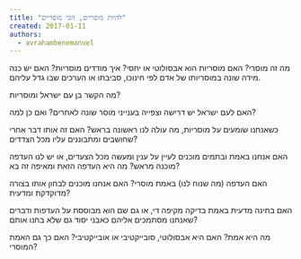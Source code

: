 ```yaml
---
title: "להיות מוסריים, הכי מוסריים"
created: 2017-01-11
authors: 
  - avrahambenemanuel
---
```


מה זה מוסרי? האם מוסריות הוא אבסולוטי או יחסי? איך מודדים מוסריות? האם יש כנה מידה שונה במוסריותו של אדם לפי חינוכו, סביבתו או הערכים שבו גדל עליהם.

מה הקשר בן עם ישראל ומוסריות?

האם לעם ישראל יש דרישה וצפייה בענייני מוסר שונה לאחרים? ואם כן למה?

כשאנחנו שומעים על מוסריות, מה עולה לנו ראשונה בראש? האם זה אותו דבר אחרי שחושבים ומתבוננים עליו מכל הצדדים?

האם אנחנו באמת ובתמים מוכנים לעיין על ענין ומעשה מכל הצעדים, או יש לנו העדפה מוכנה מראש? מה היא העדפה הזאת ומאיפה זה בא?

האם העדפה (מה שנוח לנו) באמת מוסרי? האם אנחנו מוכנים לבחון אותו בצורה מדוקדקת ומדעית?

האם בחינה מדעית באמת בדיקה מקיפה די, או גם שם הוא מבוססת על העדפות ודברים שאנחנו מסתמכים אליהם כאבני יסוד גם שלא בחנו אותם?

מה היא אמת? האם היא אבסולוטי, סובייקטיבי או אובייקטיבי? האם כך גם האמת המוסרי?
